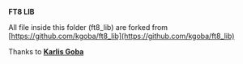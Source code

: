 **FT8 LIB**

All file inside this folder  (ft8_lib) are forked from [https://github.com/kgoba/ft8_lib](https://github.com/kgoba/ft8_lib)

Thanks to [**Karlis Goba**](https://github.com/kgoba)